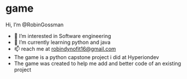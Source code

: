 # game
 Hi, I’m @RobinGossman
- 👀 I’m interested in Software engineering
- 🌱 I’m currently learning python and java
- 📫 reach me at robindynofit16@gmail.com
- The game is a python capstone project i did at Hyperiondev
- The game was created to help me add and better code of an existing project 

